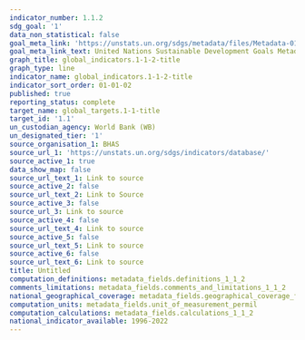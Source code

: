 ```yaml
---
indicator_number: 1.1.2
sdg_goal: '1'
data_non_statistical: false
goal_meta_link: 'https://unstats.un.org/sdgs/metadata/files/Metadata-01-02-01.pdf'
goal_meta_link_text: United Nations Sustainable Development Goals Metadata (PDF 98.2 KB)
graph_title: global_indicators.1-1-2-title
graph_type: line
indicator_name: global_indicators.1-1-2-title
indicator_sort_order: 01-01-02
published: true
reporting_status: complete
target_name: global_targets.1-1-title
target_id: '1.1'
un_custodian_agency: World Bank (WB)
un_designated_tier: '1'
source_organisation_1: BHAS
source_url_1: 'https://unstats.un.org/sdgs/indicators/database/'
source_active_1: true
data_show_map: false
source_url_text_1: Link to source
source_active_2: false
source_url_text_2: Link to Source
source_active_3: false
source_url_3: Link to source
source_active_4: false
source_url_text_4: Link to source
source_active_5: false
source_url_text_5: Link to source
source_active_6: false
source_url_text_6: Link to source
title: Untitled
computation_definitions: metadata_fields.definitions_1_1_2
comments_limitations: metadata_fields.comments_and_limitations_1_1_2
national_geographical_coverage: metadata_fields.geographical_coverage_fbih
computation_units: metadata_fields.unit_of_measurement_permil
computation_calculations: metadata_fields.calculations_1_1_2
national_indicator_available: 1996-2022
---
```

